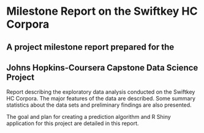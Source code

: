 # Milestone Report on the Swiftkey HC Corpora
## A project milestone report prepared for the
## Johns Hopkins-Coursera Capstone Data Science Project

Report describing the exploratory data analysis conducted on the Swiftkey HC Corpora.  The major features of the data are described.  Some summary statistics about the data sets and preliminary findings are also presented.  

The goal and plan for creating a prediction algorithm and R Shiny application for this project are detailed in this report.  